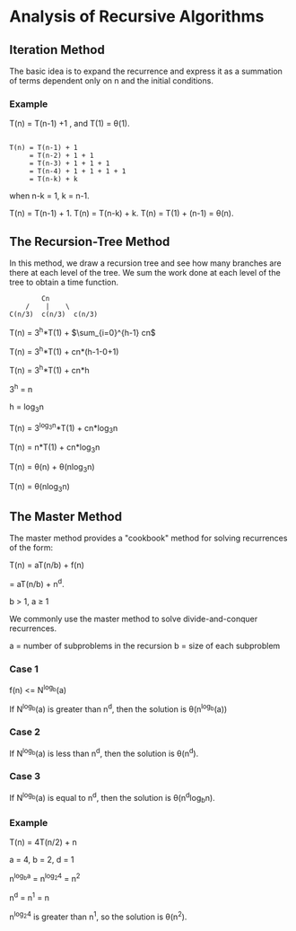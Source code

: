 # Analysis of Recursive Algorithms

## Iteration Method

The basic idea is to expand the recurrence and express it as a summation of terms dependent only on n and the initial conditions.

### Example

T(n) = T(n-1) +1 , and T(1) = θ(1).

```

T(n) = T(n-1) + 1
     = T(n-2) + 1 + 1
     = T(n-3) + 1 + 1 + 1
     = T(n-4) + 1 + 1 + 1 + 1
     = T(n-k) + k
```

when n-k = 1, k = n-1.

T(n) = T(n-1) + 1.
T(n) = T(n-k) + k.
T(n) = T(1) + (n-1) = θ(n).

## The Recursion-Tree Method

In this method, we draw a recursion tree and see how many branches are there at each level of the tree. We sum the work done at each level of the tree to obtain a time function.

```
        Cn
    /    |    \
C(n/3)  c(n/3)  c(n/3)
```

T(n) = 3<sup>h</sup>\*T(1) + $\sum_{i=0}^{h-1} cn$

T(n) = 3<sup>h</sup>\*T(1) + cn\*(h-1-0+1)

T(n) = 3<sup>h</sup>\*T(1) + cn\*h

3<sup>h</sup> = n

h = log<sub>3</sub>n

T(n) = 3<sup>log<sub>3</sub>n</sup>\*T(1) + cn\*log<sub>3</sub>n

T(n) = n\*T(1) + cn\*log<sub>3</sub>n

T(n) = θ(n) + θ(nlog<sub>3</sub>n)

T(n) = θ(nlog<sub>3</sub>n)

## The Master Method

The master method provides a "cookbook" method for solving recurrences of the form:

T(n) = aT(n/b) + f(n)

= aT(n/b) + n<sup>d</sup>.

b > 1, a ≥ 1

We commonly use the master method to solve divide-and-conquer recurrences.

a = number of subproblems in the recursion
b = size of each subproblem

### Case 1

f(n) <= N<sup>log<sub>b</sup>(a)</sup>

If N<sup>log<sub>b</sup>(a)</sup> is greater than n<sup>d</sup>, then the solution is θ(n<sup>log<sub>b</sup>(a)</sup>)

### Case 2

If N<sup>log<sub>b</sup>(a)</sup> is less than n<sup>d</sup>, then the solution is θ(n<sup>d</sup>).

### Case 3

If N<sup>log<sub>b</sup>(a)</sup> is equal to n<sup>d</sup>, then the solution is θ(n<sup>d</sup>log<sub>b</sub>n).

### Example

T(n) = 4T(n/2) + n

a = 4, b = 2, d = 1

n<sup>log<sub>b</sub>a</sup> = n<sup>log<sub>2</sub>4</sup> = n<sup>2</sup>

n<sup>d</sup> = n<sup>1</sup> = n

n<sup>log<sub>2</sub>4</sup> is greater than n<sup>1</sup>, so the solution is θ(n<sup>2</sup>).

